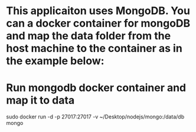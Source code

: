 
# This applicaiton uses MongoDB. You can a docker container for mongoDB and map the data folder from the host machine to the container as in the example below:
# Run mongodb docker container and map it to data
sudo docker run -d -p 27017:27017 -v ~/Desktop/nodejs/mongo:/data/db mongo

